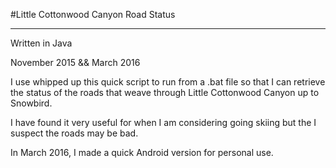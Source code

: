 #Little Cottonwood Canyon Road Status

***

Written in Java

November 2015 && March 2016



I use whipped up this quick script to run from a .bat file so that I can retrieve the status of 
the roads that weave through Little Cottonwood Canyon up to Snowbird. 

I have found it very useful for when I am considering going skiing but the I suspect the roads may be bad.

In March 2016, I made a quick Android version for personal use.
